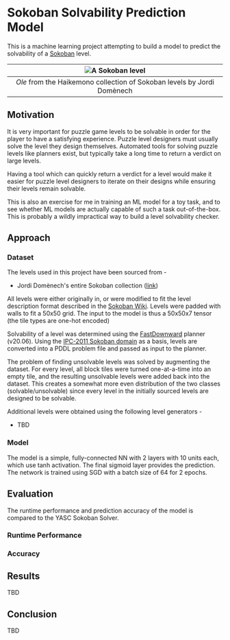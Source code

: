 # Sokoban Solvability Prediction Model

This is a machine learning project attempting to build a model to predict the solvability of a
[Sokoban](https://en.wikipedia.org/wiki/Sokoban) level.

| ![A Sokoban level](https://1.bp.blogspot.com/-ChzyoJjO6TU/Uqi1c6N6FHI/AAAAAAAAFFo/qBeHC3ETU5c/s1600/haikemono.png) |
|:--:|
| *Ole* from the Haikemono collection of Sokoban levels by Jordi Domènech|

## Motivation

It is very important for puzzle game levels to be solvable in order for the player to have a
satisfying experience. Puzzle level designers must usually solve the level they design themselves.
Automated tools for solving puzzle levels like planners exist, but typically take a long time to
return a verdict on large levels.

Having a tool which can quickly return a verdict for a level would make it easier for puzzle level
designers to iterate on their designs while ensuring their levels remain solvable.

This is also an exercise for me in training an ML model for a toy task, and to see whether ML models
are actually capable of such a task out-of-the-box. This is probably a wildly impractical way to
build a level solvability checker.

## Approach

### Dataset

The levels used in this project have been sourced from -

* Jordi Domènech's entire Sokoban collection
    ([link](https://sokoban-jd.blogspot.com/p/all-my-sokoban-collections.html))

All levels were either originally in, or were modified to fit the level description format described
in the [Sokoban Wiki](http://www.sokobano.de/wiki/index.php?title=Level_format). Levels were padded
with walls to fit a 50x50 grid. The input to the model is thus a 50x50x7 tensor (the tile types are
one-hot encoded)

Solvability of a level was determined using the [FastDownward](https://www.fast-downward.org/)
planner (v20.06). Using the [IPC-2011 Sokoban
domain](https://github.com/potassco/pddl-instances/blob/master/ipc-2011/domains/sokoban-sequential-satisficing/domain.pddl)
as a basis, levels are converted into a PDDL problem file and passed as input to the planner.

The problem of finding unsolvable levels was solved by augmenting the dataset. For
every level, all block tiles were turned one-at-a-time into an empty tile, and the resulting unsolvable
levels were added back into the dataset. This creates a somewhat more even distribution of the two classes
(solvable/unsolvable) since every level in the initially sourced levels are designed to be solvable.

Additional levels were obtained using the following level generators -

* TBD

### Model

The model is a simple, fully-connected NN with 2 layers with 10 units each, which use tanh
activation. The final sigmoid layer provides the prediction. The network is trained using SGD with a
batch size of 64 for 2 epochs.

## Evaluation

The runtime performance and prediction accuracy of the model is compared to the YASC Sokoban Solver.
### Runtime Performance

### Accuracy

## Results

TBD

## Conclusion

TBD